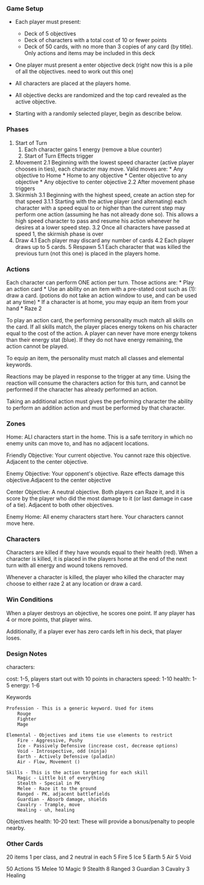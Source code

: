### Game Setup
* Each player must present:
    * Deck of 5 objectives
    * Deck of characters with a total cost of 10 or fewer points
    * Deck of 50 cards, with no more than 3 copies of any card (by title). Only actions and items may be included in this deck

* One player must present a enter objective deck (right now this is a pile of all the objectives. need to work out this one)
* All characters are placed at the players home. 
* All objective decks are randomized and the top card revealed as the active objective.
* Starting with a randomly selected player, begin as describe below. 

### Phases

1. Start of Turn
    1. Each character gains 1 energy (remove a blue counter)
    2. Start of Turn Effects trigger
2. Movement
    2.1 Beginning with the lowest speed character (active player chooses in ties), each character may move. Valid moves are:
        * Any objective to Home
        * Home to any objective
        * Center objective to any objective
        * Any objective to center objective
    2.2 After movement phase triggers
3. Skirmish
    3.1 Beginning with the highest speed, create an action step for that speed
        3.1.1 Starting with the active player (and alternating) each character with a speed equal to or higher than the current step may perform one action (assuming he has not already done so). This allows a high speed character to pass and resume his action whenever he desires at a lower speed step.
    3.2 Once all characters have passed at speed 1, the skirmish phase is over
4. Draw
    4.1 Each player may discard any number of cards
    4.2 Each player draws up to 5 cards.
5 Respawn
    5.1 Each character that was killed the previous turn (not this one) is placed in the players home. 


### Actions

Each character can perform ONE action per turn. Those actions are:
    * Play an action card
    * Use an ability on an item with a pre-stated cost such as (1): draw a card. (potions do not take an action window to use, and can be used at any time)
    * If a character is at home, you may equip an item from your hand
    * Raze 2

To play an action card, the performing personality much match all skills on the card. If all skills match, the player places energy tokens on his character equal to the cost of the action. A player can never have more energy tokens than their energy stat (blue). If they do not have energy remaining, the action cannot be played. 

To equip an item, the personality must match all classes and elemental keywords. 

Reactions may be played in response to the trigger at any time. Using the reaction will consume the characters action for this turn, and cannot be performed if the character has already performed an action.

Taking an additional action must gives the performing character the ability to perform an addition action and must be performed by that character.

### Zones
Home: ALl characters start in the home. This is a safe territory in which no enemy units can move to, and has no adjacent locations.

Friendly Objective: Your current objective. You cannot raze this objective. Adjacent to the center objective.

Enemy Objective: Your opponent's objective. Raze effects damage this objective.Adjacent to the center objective

Center Objective: A neutral objective. Both players can Raze it, and it is score by the player who did the most damage to it (or last damage in case of a tie). Adjacent to both other objectives. 

Enemy Home: All enemy characters start here. Your characters cannot move here. 

### Characters

Characters are killed if they have wounds equal to their health (red). When a character is killed, it is placed in the players home at the end of the next turn with all energy and wound tokens removed. 

Whenever a character is killed, the player who killed the character may choose to either raze 2 at any location or draw a card. 

### Win Conditions

When a player destroys an objective, he scores one point. If any player has 4 or more points, that player wins. 

Additionally, if a player ever has zero cards left in his deck, that player loses.








### Design Notes

characters: 

cost: 1-5, players start out with 10 points in characters
speed: 1-10
health: 1-5
energy: 1-6


Keywords

    Profession - This is a generic keyword. Used for items
        Rouge
        Fighter
        Mage

    Elemental - Objectives and items tie use elements to restrict
        Fire - Aggressive, Pushy
        Ice - Passively Defensive (increase cost, decrease options)
        Void - Introspective, odd (ninja)
        Earth - Actively Defensive (paladin)
        Air - Flow, Movement ()

    Skills - This is the action targeting for each skill
        Magic - Little bit of everything
        Stealth - Special in PK
        Melee - Raze it to the ground
        Ranged - PK, adjacent battlefields
        Guardian - Absorb damage, shields
        Cavalry - Trample, move
        Healing - uh, healing

Objectives
health: 10-20
text: These will provide a bonus/penalty to people nearby.

### Other Cards
20 items
    1 per class, and 2 neutral in each
    5 Fire
    5 Ice
    5 Earth
    5 Air
    5 Void

50 Actions
    15 Melee
    10 Magic
    9 Stealth
    8 Ranged
    3 Guardian
    3 Cavalry
    3 Healing

        